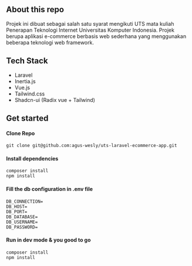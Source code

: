 ## About this repo

Projek ini dibuat sebagai salah satu syarat mengikuti UTS mata kuliah Penerapan Teknologi Internet Universitas Komputer Indonesia. Projek berupa aplikasi e-commerce berbasis web sederhana yang menggunakan beberapa teknologi web framework.

## Tech Stack

-   Laravel
-   Inertia.js
-   Vue.js
-   Tailwind.css
-   Shadcn-ui (Radix vue + Tailwind)

## Get started

#### Clone Repo

```
git clone git@github.com:agus-wesly/uts-laravel-ecommerce-app.git
```

#### Install dependencies

```
composer install
npm install
```

#### Fill the db configuration in .env file

```
DB_CONNECTION=
DB_HOST=
DB_PORT=
DB_DATABASE=
DB_USERNAME=
DB_PASSWORD=

```

#### Run in dev mode & you good to go

```
composer install
npm install
```
